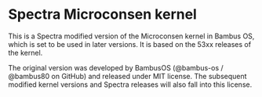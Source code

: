 # Spectra Microconsen kernel
This is a Spectra modified version of the Microconsen kernel in Bambus OS, which is set to be used in later versions.
It is based on the 53xx releases of the kernel.

The original version was developed by BambusOS (@bambus-os / @bambus80 on GitHub) and released under MIT license.
The subsequent modified kernel versions and Spectra releases will also fall into this license.
